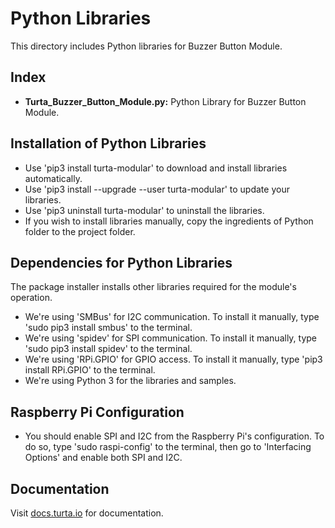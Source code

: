 # Python Libraries
This directory includes Python libraries for Buzzer Button Module.

## Index
* __Turta_Buzzer_Button_Module.py:__ Python Library for Buzzer Button Module.

## Installation of Python Libraries
* Use 'pip3 install turta-modular' to download and install libraries automatically.
* Use 'pip3 install --upgrade --user turta-modular' to update your libraries.
* Use 'pip3 uninstall turta-modular' to uninstall the libraries.
* If you wish to install libraries manually, copy the ingredients of Python folder to the project folder.

## Dependencies for Python Libraries
The package installer installs other libraries required for the module's operation.
* We're using 'SMBus' for I2C communication. To install it manually, type 'sudo pip3 install smbus' to the terminal.
* We're using 'spidev' for SPI communication. To install it manually, type 'sudo pip3 install spidev' to the terminal.
* We're using 'RPi.GPIO' for GPIO access. To install it manually, type 'pip3 install RPi.GPIO' to the terminal.
* We're using Python 3 for the libraries and samples.

## Raspberry Pi Configuration
* You should enable SPI and I2C from the Raspberry Pi's configuration. To do so, type 'sudo raspi-config' to the terminal, then go to 'Interfacing Options' and enable both SPI and I2C.

## Documentation
Visit [docs.turta.io](https://docs.turta.io) for documentation.
